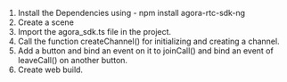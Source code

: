 1. Install the Dependencies using -
   npm install agora-rtc-sdk-ng
2. Create a scene
3. Import the agora_sdk.ts file in the project.
4. Call the function createChannel() for initializing and creating a channel.
5. Add a button and bind an event on it to joinCall() and bind an event of leaveCall() on another button.
6. Create web build.
